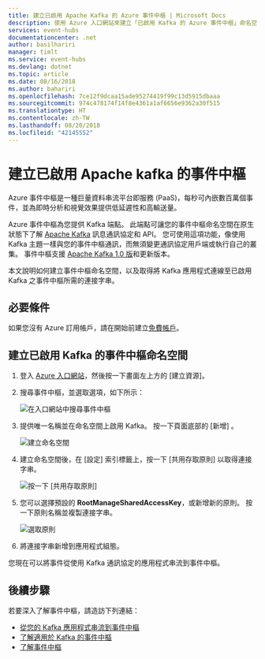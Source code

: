 ```yaml
---
title: 建立已啟用 Apache Kafka 的 Azure 事件中樞 | Microsoft Docs
description: 使用 Azure 入口網站來建立「已啟用 Kafka 的 Azure 事件中樞」命名空間
services: event-hubs
documentationcenter: .net
author: basilhariri
manager: timlt
ms.service: event-hubs
ms.devlang: dotnet
ms.topic: article
ms.date: 08/16/2018
ms.author: bahariri
ms.openlocfilehash: 7ce12f9dcaa15ade95274419f99c13d5915dbaaa
ms.sourcegitcommit: 974c478174f14f8e4361a1af6656e9362a30f515
ms.translationtype: HT
ms.contentlocale: zh-TW
ms.lasthandoff: 08/20/2018
ms.locfileid: "42145552"
---
```

# <a name="create-apache-kafka-enabled-event-hubs"></a>建立已啟用 Apache kafka 的事件中樞

Azure 事件中樞是一種巨量資料串流平台即服務 (PaaS)，每秒可內嵌數百萬個事件，並為即時分析和視覺效果提供低延遲性和高輸送量。

Azure 事件中樞為您提供 Kafka 端點。 此端點可讓您的事件中樞命名空間在原生狀態下了解 [Apache Kafka](https://kafka.apache.org/intro) 訊息通訊協定和 API。 您可使用這項功能，像使用 Kafka 主題一樣與您的事件中樞通訊，而無須變更通訊協定用戶端或執行自己的叢集。 事件中樞支援 [Apache Kafka 1.0 版](https://kafka.apache.org/10/documentation.html)和更新版本。

本文說明如何建立事件中樞命名空間，以及取得將 Kafka 應用程式連線至已啟用 Kafka 之事件中樞所需的連接字串。

## <a name="prerequisites"></a>必要條件

如果您沒有 Azure 訂用帳戶，請在開始前建立[免費帳戶](https://azure.microsoft.com/free/?ref=microsoft.com&utm_source=microsoft.com&utm_medium=docs&utm_campaign=visualstudio)。

## <a name="create-a-kafka-enabled-event-hubs-namespace"></a>建立已啟用 Kafka 的事件中樞命名空間

1. 登入 [Azure 入口網站][Azure portal]，然後按一下畫面左上方的 [建立資源]。

2. 搜尋事件中樞，並選取選項，如下所示：
    
    ![在入口網站中搜尋事件中樞](./media/event-hubs-create-kafka-enabled/event-hubs-create-event-hubs.png)
 
3. 提供唯一名稱並在命名空間上啟用 Kafka。 按一下頁面底部的 [新增] 。
    
    ![建立命名空間](./media/event-hubs-create-kafka-enabled/create-kafka-namespace.png)
 
4. 建立命名空間後，在 [設定] 索引標籤上，按一下 [共用存取原則] 以取得連接字串。

    ![按一下 [共用存取原則]](./media/event-hubs-create/create-event-hub7.png)

5. 您可以選擇預設的 **RootManageSharedAccessKey**，或新增新的原則。 按一下原則名稱並複製連接字串。 
    
    ![選取原則](./media/event-hubs-create/create-event-hub8.png)
 
6. 將連接字串新增到應用程式組態。

您現在可以將事件從使用 Kafka 通訊協定的應用程式串流到事件中樞。

## <a name="next-steps"></a>後續步驟

若要深入了解事件中樞，請造訪下列連結：

* [從您的 Kafka 應用程式串流到事件中樞](event-hubs-quickstart-kafka-enabled-event-hubs.md)
* [了解適用於 Kafka 的事件中樞](event-hubs-for-kafka-ecosystem-overview.md)
* [了解事件中樞](event-hubs-what-is-event-hubs.md)


[Azure portal]: https://portal.azure.com/
